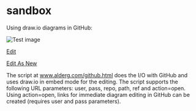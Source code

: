 # sandbox
Using draw.io diagrams in GitHub:

![Test image](https://github.com/alderg/sandbox/raw/master/test.png)

<a href="http://www.alderg.com/github.html?repo=sandbox&path=test.png" target="_blank">Edit</a>

<a href="https://www.draw.io/?url=https%3A%2F%2Fraw.githubusercontent.com%2Falderg%2Fsandbox%2Fmaster%2Ftest.png" target="_blank">Edit As New</a>

The script at <a href="www.alderg.com/github.html" target="_blank">www.alderg.com/github.html</a> does the I/O with GitHub and uses draw.io in embed mode for the editing. The script supports the following URL parameters: user, pass, repo, path, ref and action=open. Using action=open, links for immediate diagram editing in GitHub can be created (requires user and pass parameters).
